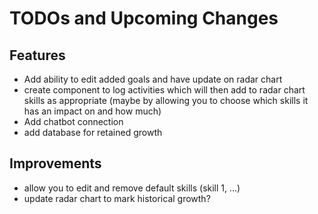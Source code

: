 # TODOs and Upcoming Changes

## Features
- Add ability to edit added goals and have update on radar chart
- create component to log activities which will then add to radar chart skills as appropriate (maybe by allowing you to choose which skills it has an impact on and how much)
- Add chatbot connection
- add database for retained growth

## Improvements
- allow you to edit and remove default skills (skill 1, ...)
- update radar chart to mark historical growth?
